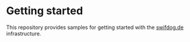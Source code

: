 # Getting started

This repository provides samples for getting started with the [swifdog.de](https://swifdog.de) infrastructure.
